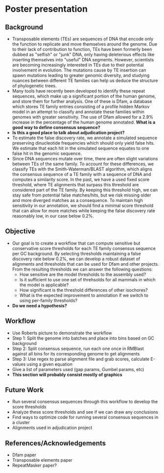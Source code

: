 # Poster presentation
## Background
- Transposable elements (TEs) are sequences of DNA that encode only the function to replicate and move themselves around the genome. Due to their lack of contribution to function, TEs have been formerly been dubbed as "selfish" or "junk" DNA, only having deleterious effects like inserting themselves into "useful" DNA segments. However, scientists are becoming increasingly interested in TEs due to their potential involvement in evolution. The mutations cause by TE insertion can spawn mutations leading to greater genomic diversity, and studying nuances between different TE families can help us deduce the structure of phylogenetic trees.
- Many tools have recently been developed to identify these repeat sequences, which make up a significant portion of the human genome, and store them for further analysis. One of these is Dfam, a database which stores TE family entries consisting of a profile hidden Markov model in an attempt to classify and annotate these families within genomes with greater sensitivity. The use of Dfam allowed for a 2.9% increase in the percentage of the human genome annotated. **What is a good way to define consensus sequence?**
- **Is this a good place to talk about adjudication project?**
- To estimate the false discovery rate, we annotate a simulated sequence preserving dinucleotide frequencies which should only yield false hits. We estimate that each hit in the simulated sequence equates to one false hit in the genomic sequence.
- Since DNA sequences mutate over time, there are often slight variations between TEs of the same family. To account for these differences, we classify TEs with the Smith-Waterman/BLAST algorithm, which aligns the consensus sequence of a TE family with a sequence of DNA and computes a similarity score. In the past, we have a used fixed score threshold, where TE alignments that surpass this threshold are considered part of the TE family. By keeping this threshold high, we can stay safe from potential false matches/hits, but we risk missing older and more diverged matches as a consequence. To maintain high sensitivity in our annotation, we should find a minimal score threshold that can allow for more matches while keeping the false discovery rate reasonably low, in our case below 0.2%.
## Objective
- Our goal is to create a workflow that can compute sensitive but conservative score thresholds for each TE family consensus sequence per GC background. By selecting thresholds maintaining a false discovery rate below 0.2%, we can develop a robust dataset of alignments and thresholds that can be used for Dfam and other projects. From the resulting thresholds we can answer the following questions:
  - How sensitive are the model thresholds to the assembly used?
  - Is it sufficient to use one set of threhsolds for all mammals in which the model is applicable?
  - How significant is the threshold differences of other isochores?
  - What is the expected improvement to annotation if we switch to using per-family thresholds?
- **Do we need a hypothesis?**
## Workflow
- Use Roberts picture to demonstrate the workflow
- Step 1: Split the genome into batches and place into bins based on GC background
- Step 2: Split consensus sequence, run each one once in RMBlast against all bins for its corresponding genome to get alignments
- Step 3: Use regex to parse alignment file and grab scores, calculate E-values using a given equation
- Give a list of parameters used (gap params, Gumbel params, etc)
- **This section will probably consist mostly of graphics**
## Future Work
- Run several consensus sequences through this workflow to develop the score thresholds
- Analyze these score thresholds and see if we can draw any conclusions
- Find ways to optimize code for running several consensus sequences in a cluster
- Alignments used in adjudication project
## References/Acknowledgements
- Dfam paper
- Transposable elements paper
- RepeatMasker paper?
